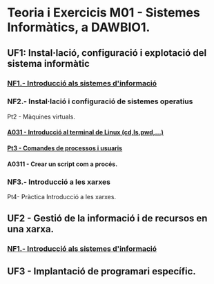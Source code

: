 # Teoria i Exercicis M01 - Sistemes Informàtics, a DAWBIO1. 

## UF1: Instal·lació, configuració i explotació del sistema informàtic

### [NF1.- Introducció als sistemes d'informació](./m01-uf1/uf1-nf1-sessio11-components-si.md)

### NF2.- Instal·lació i configuració de sistemes operatius

Pt2 - Màquines virtuals.

#### [A031 - Introducció al terminal de Linux (cd,ls,pwd,...)](./m01-uf1/uf1-nf2-exercicisTerminalLinux.md)

#### [Pt3 - Comandes de processos i usuaris](./m01-uf1/uf1-nf2-pt3-introprocessos.md)

#### A0311 - Crear un script com a procés.


### NF3.- Introducció a les xarxes

Pt4- Pràctica Introducció a les xarxes.

## UF2 - Gestió de la informació i de recursos en una xarxa.
### [NF1.- Introducció als sistemes d'informació](./m01-uf2/uf2-nf1-scripting.md)

## UF3 - Implantació de programari específic.

